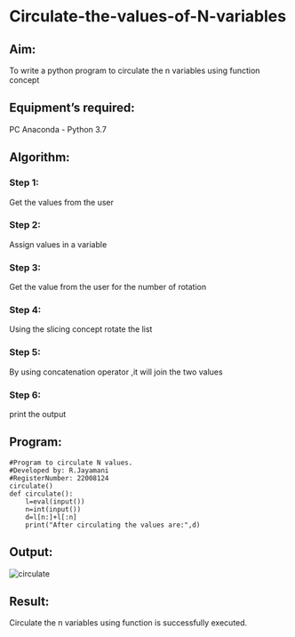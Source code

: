 # Circulate-the-values-of-N-variables
## Aim:
To write a python program to circulate the n variables using function concept
## Equipment’s required:
PC
Anaconda - Python 3.7
## Algorithm: 
### Step 1: 
Get the values from the user 
### Step 2: 
Assign values in a variable
### Step 3: 
Get the value from the user for the number of rotation
### Step 4: 
Using the slicing concept rotate the list

### Step 5:
By using concatenation operator ,it will join the two values
### Step 6: 
print the output

## Program:
```
#Program to circulate N values.
#Developed by: R.Jayamani
#RegisterNumber: 22008124
circulate()
def circulate():
    l=eval(input())
    n=int(input())
    d=l[n:]+l[:n]
    print("After circulating the values are:",d)
```    

## Output:
![circulate](https://user-images.githubusercontent.com/85949888/209545543-d8a8604b-9691-4ef5-b82a-088d1dfe14b5.png)


## Result:
Circulate the n variables using function is successfully executed.
